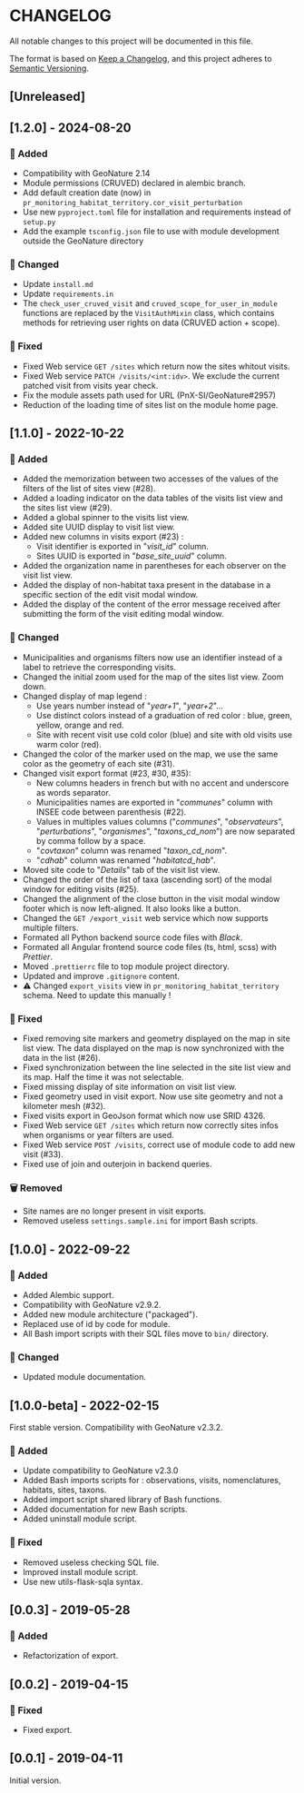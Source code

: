 # CHANGELOG

All notable changes to this project will be documented in this file.

The format is based on [Keep a Changelog](https://keepachangelog.com/en/1.0.0/),
and this project adheres to [Semantic Versioning](https://semver.org/spec/v2.0.0.html).

## [Unreleased]

## [1.2.0] - 2024-08-20

### 🚀 Added

- Compatibility with GeoNature 2.14
- Module permissions (CRUVED) declared in alembic branch.
- Add default creation date (now) in `pr_monitoring_habitat_territory.cor_visit_perturbation`
- Use new `pyproject.toml` file for installation and requirements instead of `setup.py`
- Add the example `tsconfig.json` file to use with module development outside the GeoNature directory

### 🔄 Changed

- Update `install.md`
- Update `requirements.in`
- The `check_user_cruved_visit` and `cruved_scope_for_user_in_module` functions are replaced by the `VisitAuthMixin` class, which contains methods for retrieving user rights on data (CRUVED action + scope).

### 🐛 Fixed

- Fixed Web service `GET /sites` which return now the sites whitout visits.
- Fixed Web service `PATCH /visits/<int:idv>`. We exclude the current patched visit from visits year check.
- Fix the module assets path used for URL (PnX-SI/GeoNature#2957)
- Reduction of the loading time of sites list on the module home page.

## [1.1.0] - 2022-10-22

### 🚀 Added

- Added the memorization between two accesses of the values ​​of the filters of the list of sites view (#28).
- Added a loading indicator on the data tables of the visits list view and the sites list view (#29).
- Added a global spinner to the visits list view.
- Added site UUID display to visit list view.
- Added new columns in visits export (#23) :
  - Visit identifier is exported in "_visit_id_" column.
  - Sites UUID is exported in "_base_site_uuid_" column.
- Added the organization name in parentheses for each observer on the visit list view.
- Added the display of non-habitat taxa present in the database in
  a specific section of the edit visit modal window.
- Added the display of the content of the error message received after submitting
  the form of the visit editing modal window.

### 🔄 Changed

- Municipalities and organisms filters now use an identifier instead of a
  label to retrieve the corresponding visits.
- Changed the initial zoom used for the map of the sites list view. Zoom down.
- Changed display of map legend :
  - Use years number instead of "_year+1_", "_year+2_"...
  - Use distinct colors instead of a graduation of red color : blue, green, yellow, orange and red.
  - Site with recent visit use cold color (blue) and site with old visits use warm color (red).
- Changed the color of the marker used on the map, we use the same color as the geometry of each site (#31).
- Changed visit export format (#23, #30, #35):
  - New columns headers in french but with no accent and underscore as words separator.
  - Municipalities names are exported in "_communes_" column with INSEE code between parenthesis (#22).
  - Values in multiples values columns ("_communes_", "_observateurs_",
    "_perturbations_", "_organismes_", "_taxons_cd_nom_") are now separated by comma follow by a space.
  - "_covtaxon_" column was renamed "_taxon_cd_nom_".
  - "_cdhab_" column was renamed "_habitat*cd_hab*_".
- Moved site code to "_Details_" tab of the visit list view.
- Changed the order of the list of taxa (ascending sort) of the modal window for editing visits (#25).
- Changed the alignment of the close button in the visit modal window footer which is now left-aligned.
  It also looks like a button.
- Changed the `GET /export_visit` web service which now supports multiple filters.
- Formated all Python backend source code files with _Black_.
- Formated all Angular frontend source code files (ts, html, scss) with _Prettier_.
- Moved `.prettierrc` file to top module project directory.
- Updated and improve `.gitignore` content.
- ⚠️ Changed `export_visits` view in `pr_monitoring_habitat_territory` schema. Need to update this manually !

### 🐛 Fixed

- Fixed removing site markers and geometry displayed on the map in site list view.
  The data displayed on the map is now synchronized with the data in the list (#26).
- Fixed synchronization between the line selected in the site list view and its map.
  Half the time it was not selectable.
- Fixed missing display of site information on visit list view.
- Fixed geometry used in visit export. Now use site geometry and not a kilometer mesh (#32).
- Fixed visits export in GeoJson format which now use SRID 4326.
- Fixed Web service `GET /sites` which return now correctly sites infos when organisms or year filters are used.
- Fixed Web service `POST /visits`, correct use of module code to add new visit (#33).
- Fixed use of join and outerjoin in backend queries.

### 🗑 Removed

- Site names are no longer present in visit exports.
- Removed useless `settings.sample.ini` for import Bash scripts.

## [1.0.0] - 2022-09-22

### 🚀 Added

- Added Alembic support.
- Compatibility with GeoNature v2.9.2.
- Added new module architecture ("packaged").
- Replaced use of id by code for module.
- All Bash import scripts with their SQL files move to `bin/` directory.

### 🔄 Changed

- Updated module documentation.

## [1.0.0-beta] - 2022-02-15

First stable version. Compatibility with GeoNature v2.3.2.

### 🚀 Added

- Update compatibility to GeoNature v2.3.0
- Added Bash imports scripts for : observations, visits, nomenclatures, habitats, sites, taxons.
- Added import script shared library of Bash functions.
- Added documentation for new Bash scripts.
- Added uninstall module script.

### 🐛 Fixed

- Removed useless checking SQL file.
- Improved install module script.
- Use new utils-flask-sqla syntax.

## [0.0.3] - 2019-05-28

### 🚀 Added

- Refactorization of export.

## [0.0.2] - 2019-04-15

### 🐛 Fixed

- Fixed export.

## [0.0.1] - 2019-04-11

Initial version.
